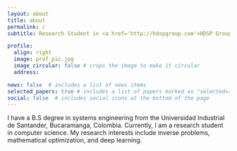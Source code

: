 ```yaml
---
layout: about
title: about
permalink: /
subtitle: Research Student in <a href='http://hdspgroup.com'>HDSP Group</a>. 

profile:
  align: right
  image: prof_pic.jpg
  image_circular: false # crops the image to make it circular
  address: 

news: false  # includes a list of news items
selected_papers: true # includes a list of papers marked as "selected={true}"
social: false  # includes social icons at the bottom of the page
---
```


I have a B.S degree in systems engineering from the Universidad Industrial de Santander, Bucaramanga, Colombia. Currently, I am a research student in computer science. My research interests include inverse problems, mathematical optimization, and deep learning.
